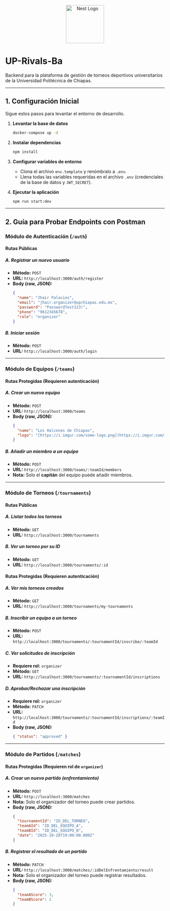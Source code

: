 <p align="center">
  <a href="http://nestjs.com/" target="blank"><img src="https://nestjs.com/img/logo-small.svg" width="120" alt="Nest Logo" /></a>
</p>

# UP-Rivals-Ba

Backend para la plataforma de gestión de torneos deportivos universitarios de la Universidad Politécnica de Chiapas.

---

## 1. Configuración Inicial

Sigue estos pasos para levantar el entorno de desarrollo.

1.  **Levantar la base de datos**
    ```bash
    docker-compose up -d
    ```

2.  **Instalar dependencias**
    ```bash
    npm install
    ```

3.  **Configurar variables de entorno**
    * Clona el archivo `env.template` y renómbralo a `.env`.
    * Llena todas las variables requeridas en el archivo `.env` (credenciales de la base de datos y `JWT_SECRET`).

4.  **Ejecutar la aplicación**
    ```bash
    npm run start:dev
    ```
---

## 2. Guía para Probar Endpoints con Postman

### Módulo de Autenticación (`/auth`)

#### Rutas Públicas

##### A. Registrar un nuevo usuario
* **Método:** `POST`
* **URL:** `http://localhost:3000/auth/register`
* **Body (raw, JSON):**
    ```json
    {
      "name": "Jhair Palacios",
      "email": "jhair.organizer@upchiapas.edu.mx",
      "password": "PasswordTest123!",
      "phone": "9612345678",
      "role": "organizer"
    }
    ```

##### B. Iniciar sesión
* **Método:** `POST`
* **URL:** `http://localhost:3000/auth/login`

---

### Módulo de Equipos (`/teams`)

#### Rutas Protegidas (Requieren autenticación)

##### A. Crear un nuevo equipo
* **Método:** `POST`
* **URL:** `http://localhost:3000/teams`
* **Body (raw, JSON):**
    ```json
    {
      "name": "Los Halcones de Chiapas",
      "logo": "[https://i.imgur.com/some-logo.png](https://i.imgur.com/some-logo.png)"
    }
    ```

##### B. Añadir un miembro a un equipo
* **Método:** `POST`
* **URL:** `http://localhost:3000/teams/:teamId/members`
* **Nota:** Solo el **capitán** del equipo puede añadir miembros.

---

### Módulo de Torneos (`/tournaments`)

#### Rutas Públicas

##### A. Listar todos los torneos
* **Método:** `GET`
* **URL:** `http://localhost:3000/tournaments`

##### B. Ver un torneo por su ID
* **Método:** `GET`
* **URL:** `http://localhost:3000/tournaments/:id`

#### Rutas Protegidas (Requieren autenticación)

##### A. Ver mis torneos creados
* **Método:** `GET`
* **URL:** `http://localhost:3000/tournaments/my-tournaments`

##### B. Inscribir un equipo a un torneo
* **Método:** `POST`
* **URL:** `http://localhost:3000/tournaments/:tournamentId/inscribe/:teamId`

##### C. Ver solicitudes de inscripción
* **Requiere rol:** `organizer`
* **Método:** `GET`
* **URL:** `http://localhost:3000/tournaments/:tournamentId/inscriptions`

##### D. Aprobar/Rechazar una inscripción
* **Requiere rol:** `organizer`
* **Método:** `PATCH`
* **URL:** `http://localhost:3000/tournaments/:tournamentId/inscriptions/:teamId`
* **Body (raw, JSON):**
    ```json
    { "status": "approved" }
    ```

---

### Módulo de Partidos (`/matches`)

#### Rutas Protegidas (Requieren rol de `organizer`)

##### A. Crear un nuevo partido (enfrentamiento)
* **Método:** `POST`
* **URL:** `http://localhost:3000/matches`
* **Nota:** Solo el organizador del torneo puede crear partidos.
* **Body (raw, JSON):**
    ```json
    {
      "tournamentId": "ID_DEL_TORNEO",
      "teamAId": "ID_DEL_EQUIPO_A",
      "teamBId": "ID_DEL_EQUIPO_B",
      "date": "2025-10-20T19:00:00.000Z"
    }
    ```

##### B. Registrar el resultado de un partido
* **Método:** `PATCH`
* **URL:** `http://localhost:3000/matches/:idDelEnfrentamiento/result`
* **Nota:** Solo el organizador del torneo puede registrar resultados.
* **Body (raw, JSON):**
    ```json
    {
      "teamAScore": 3,
      "teamBScore": 2
    }
    ```
